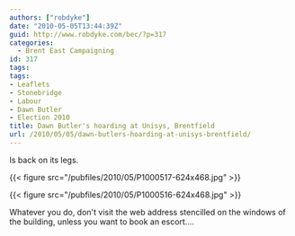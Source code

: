 ```yaml
---
authors: ["robdyke"]
date: "2010-05-05T13:44:39Z"
guid: http://www.robdyke.com/bec/?p=317
categories:
  - Brent East Campaigning
id: 317
tags:
tags:
- Leaflets
- Stonebridge
- Labour
- Dawn Butler
- Election 2010
title: Dawn Butler's hoarding at Unisys, Brentfield
url: /2010/05/05/dawn-butlers-hoarding-at-unisys-brentfield/
---
```

Is back on its legs.


{{< figure src="/pubfiles/2010/05/P1000517-624x468.jpg" >}}

{{< figure src="/pubfiles/2010/05/P1000516-624x468.jpg" >}}

Whatever you do, don't visit the web address stencilled on the windows of the building, unless you want to book an escort....